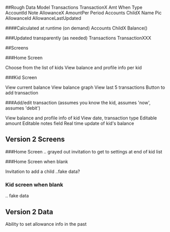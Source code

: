 
##Rough Data Model
	Transactions
		TransactionX
			Amt
			When
			Type   
			AccountId
			Note
	AllowanceX
		AmountPer
		Period
	Accounts
		ChildX
			Name
			Pic
			AllowanceId
			AllowanceLastUpdated

####Calculated at runtime (on demand)
    Accounts
        ChildX
        	Balance()

###Updated transparently (as needed)
	Transactions
		TransactionXXX

##Screens

###Home Screen

Choose from the list of kids
View balance and profile info per kid

###Kid Screen

View current balance
View balance graph
View last 5 transactions
Button to add transaction

###Add/edit transaction
(assumes you know the kid, assumes 'now', assumes 'debit')

View balance and profile info of kid
View date, transaction type
Editable amount
Editable notes field
Real time update of kid's balance



## Version 2 Screens

###Home Screen
.. grayed out invitation to get to settings at end of kid list

###Home Screen when blank

Invitation to add a child
..fake data?

### Kid screen when blank
.. fake data


## Version 2 Data

Ability to set allowance info in the past

